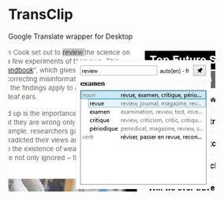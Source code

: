 TransClip
=========

Google Translate wrapper for Desktop

![](https://raw.githubusercontent.com/VaSaKed/TransClip/master/img/screenshot_small.jpg)
